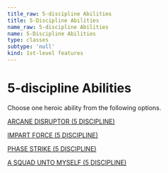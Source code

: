 ```yaml
---
title_raw: 5-discipline Abilities
title: 5-Discipline Abilities
name_raw: 5-discipline Abilities
name: 5-Discipline Abilities
type: classes
subtype: 'null'
kind: 1st-level features
---
```


# 5-discipline Abilities

Choose one heroic ability from the following options.

[ARCANE DISRUPTOR (5 DISCIPLINE)](./Arcane%20Disruptor.md)

[IMPART FORCE (5 DISCIPLINE)](./Impart%20Force.md)

[PHASE STRIKE (5 DISCIPLINE)](./Phase%20Strike.md)

[A SQUAD UNTO MYSELF (5 DISCIPLINE)](./A%20Squad%20Unto%20Myself.md)
